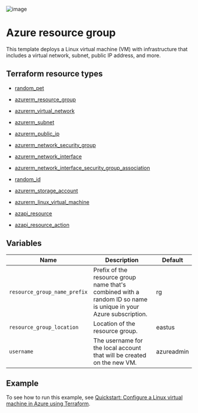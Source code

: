 
![image](https://github.com/ibbeben/Terraform2/assets/95633906/7f93b9e2-cafc-44ec-b5b6-d34838c476e6)



# Azure resource group

This template deploys a Linux virtual machine (VM) with infrastructure that includes a virtual network, subnet, public IP address, and more.

## Terraform resource types

- [random_pet](https://registry.terraform.io/providers/hashicorp/random/latest/docs/resources/pet)
- [azurerm_resource_group](https://registry.terraform.io/providers/hashicorp/azurerm/latest/docs/resources/resource_group)

- [azurerm_virtual_network](https://registry.terraform.io/providers/hashicorp/azurerm/latest/docs/resources/virtual_network)
- [azurerm_subnet](https://registry.terraform.io/providers/hashicorp/azurerm/latest/docs/resources/subnet)
- [azurerm_public_ip](https://registry.terraform.io/providers/hashicorp/azurerm/latest/docs/resources/public_ip)
- [azurerm_network_security_group](https://registry.terraform.io/providers/hashicorp/azurerm/latest/docs/resources/network_security_group)
- [azurerm_network_interface](https://registry.terraform.io/providers/hashicorp/azurerm/latest/docs/resources/network_interface)
- [azurerm_network_interface_security_group_association](https://registry.terraform.io/providers/hashicorp/azurerm/latest/docs/resources/network_interface_security_group_association)
- [random_id](https://registry.terraform.io/providers/hashicorp/random/latest/docs/resources/id)
- [azurerm_storage_account](https://registry.terraform.io/providers/hashicorp/azurerm/latest/docs/resources/storage_account)
- [azurerm_linux_virtual_machine](https://registry.terraform.io/providers/hashicorp/azurerm/latest/docs/resources/linux_virtual_machine)
- [azapi_resource](https://registry.terraform.io/providers/Azure/azapi/latest/docs/resources/azapi_resource)
- [azapi_resource_action](https://registry.terraform.io/providers/Azure/azapi/latest/docs/resources/azapi_resource_action)

## Variables

| **Name** | **Description** | **Default** |
|---|---|---|
| `resource_group_name_prefix` | Prefix of the resource group name that's combined with a random ID so name is unique in your Azure subscription. | rg |
| `resource_group_location` | Location of the resource group. | eastus |
| `username` | The username for the local account that will be created on the new VM. | azureadmin |

## Example

To see how to run this example, see [Quickstart: Configure a Linux virtual machine in Azure using Terraform](https://learn.microsoft.com/azure/virtual-machines/linux/quick-create-terraform).



